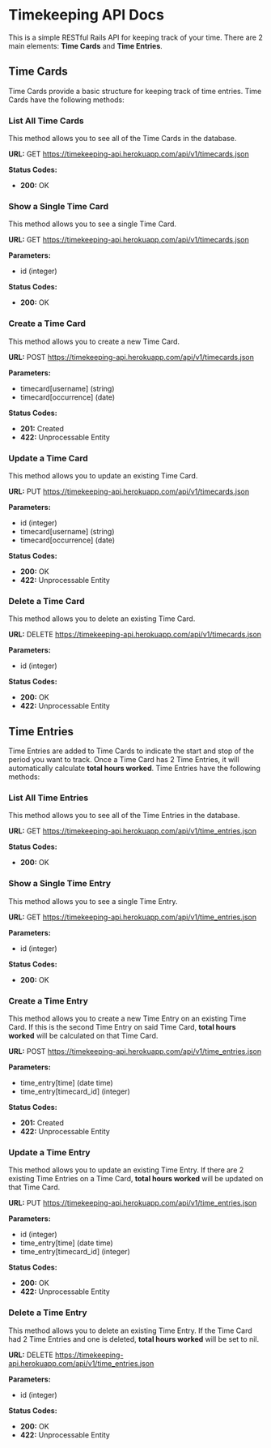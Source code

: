 # Timekeeping API Docs

This is a simple RESTful Rails API for keeping track of your time. There are 2 main elements: **Time Cards** and **Time Entries**.

## Time Cards

Time Cards provide a basic structure for keeping track of time entries. Time Cards have the following methods:

### List All Time Cards

This method allows you to see all of the Time Cards in the database.

**URL:** <span class="verb">GET</span> <span class="highlight">https://timekeeping-api.herokuapp.com/api/v1/timecards.json</span>

**Status Codes:**

*   **200:** OK

### Show a Single Time Card

This method allows you to see a single Time Card.

**URL:** <span class="verb">GET</span> <span class="highlight">https://timekeeping-api.herokuapp.com/api/v1/timecards.json</span>

**Parameters:**

*   id (integer)

**Status Codes:**

*   **200:** OK

### Create a Time Card

This method allows you to create a new Time Card.

**URL:** <span class="verb">POST</span> <span class="highlight">https://timekeeping-api.herokuapp.com/api/v1/timecards.json</span>

**Parameters:**

*   timecard[username] (string)
*   timecard[occurrence] (date)

**Status Codes:**

*   **201:** Created
*   **422:** Unprocessable Entity

### Update a Time Card

This method allows you to update an existing Time Card.

**URL:** <span class="verb">PUT</span> <span class="highlight">https://timekeeping-api.herokuapp.com/api/v1/timecards.json</span>

**Parameters:**

*   id (integer)
*   timecard[username] (string)
*   timecard[occurrence] (date)

**Status Codes:**

*   **200:** OK
*   **422:** Unprocessable Entity

### Delete a Time Card

This method allows you to delete an existing Time Card.

**URL:** <span class="verb">DELETE</span> <span class="highlight">https://timekeeping-api.herokuapp.com/api/v1/timecards.json</span>

**Parameters:**

*   id (integer)

**Status Codes:**

*   **200:** OK
*   **422:** Unprocessable Entity

## Time Entries

Time Entries are added to Time Cards to indicate the start and stop of the period you want to track. Once a Time Card has 2 Time Entries, it will automatically calculate **total hours worked**. Time Entries have the following methods:

### List All Time Entries

This method allows you to see all of the Time Entries in the database.

**URL:** <span class="verb">GET</span> <span class="highlight">https://timekeeping-api.herokuapp.com/api/v1/time_entries.json</span>

**Status Codes:**

*   **200:** OK

### Show a Single Time Entry

This method allows you to see a single Time Entry.

**URL:** <span class="verb">GET</span> <span class="highlight">https://timekeeping-api.herokuapp.com/api/v1/time_entries.json</span>

**Parameters:**

*   id (integer)

**Status Codes:**

*   **200:** OK

### Create a Time Entry

This method allows you to create a new Time Entry on an existing Time Card. If this is the second Time Entry on said Time Card, **total hours worked** will be calculated on that Time Card.

**URL:** <span class="verb">POST</span> <span class="highlight">https://timekeeping-api.herokuapp.com/api/v1/time_entries.json</span>

**Parameters:**

*   time_entry[time] (date time)
*   time_entry[timecard_id] (integer)

**Status Codes:**

*   **201:** Created
*   **422:** Unprocessable Entity

### Update a Time Entry

This method allows you to update an existing Time Entry. If there are 2 existing Time Entries on a Time Card, **total hours worked** will be updated on that Time Card.

**URL:** <span class="verb">PUT</span> <span class="highlight">https://timekeeping-api.herokuapp.com/api/v1/time_entries.json</span>

**Parameters:**

*   id (integer)
*   time_entry[time] (date time)
*   time_entry[timecard_id] (integer)

**Status Codes:**

*   **200:** OK
*   **422:** Unprocessable Entity

### Delete a Time Entry

This method allows you to delete an existing Time Entry. If the Time Card had 2 Time Entries and one is deleted, **total hours worked** will be set to nil.

**URL:** <span class="verb">DELETE</span> <span class="highlight">https://timekeeping-api.herokuapp.com/api/v1/time_entries.json</span>

**Parameters:**

*   id (integer)

**Status Codes:**

*   **200:** OK
*   **422:** Unprocessable Entity